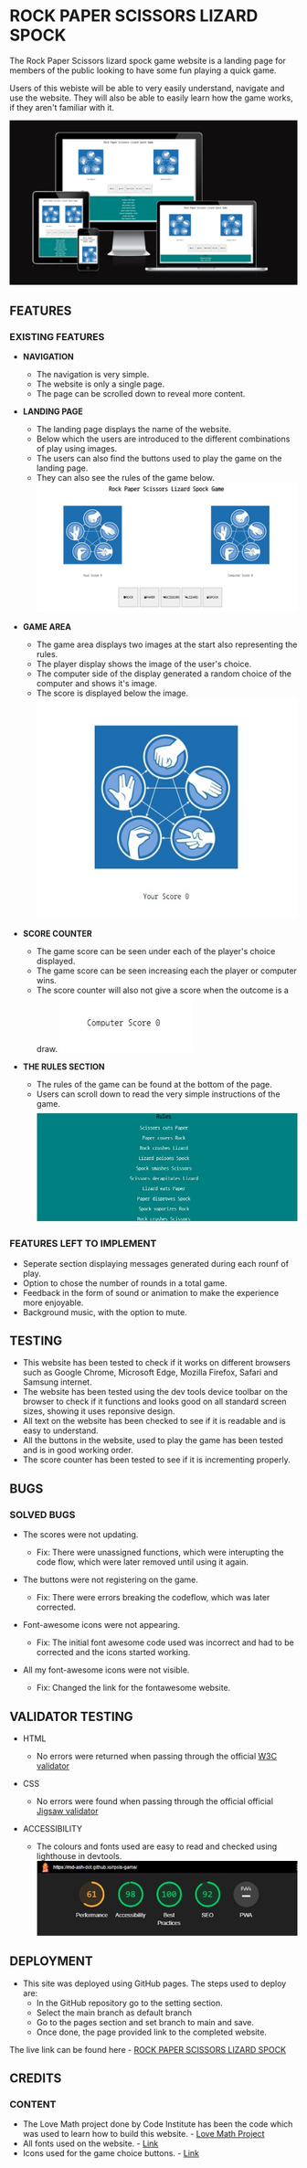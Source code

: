 # ROCK PAPER SCISSORS LIZARD SPOCK

The Rock Paper Scissors lizard spock game website is a landing page for members of the public looking to have some fun playing a quick game.

Users of this webiste will be able to very easily understand, navigate and use the website. They will also be able to easily learn how the game works, if they aren't familiar with it.

![Responsive mockup](/assets/images/responsive.JPG)

## FEATURES

### EXISTING FEATURES

- **NAVIGATION**

  - The navigation is very simple.
  - The website is only a single page.
  - The page can be scrolled down to reveal more content.

- **LANDING PAGE**

  - The landing page displays the name of the website.
  - Below which the users are introduced to the different combinations of play using images.
  - The users can also find the buttons used to play the game on the landing page.
  - They can also see the rules of the game below.
    ![Landing page](/assets/images/landing.JPG)

- **GAME AREA**

  - The game area displays two images at the start also representing the rules.
  - The player display shows the image of the user's choice.
  - The computer side of the display generated a random choice of the computer and shows it's image.
  - The score is displayed below the image.
    ![Game area](/assets/images/game-display.JPG)

- **SCORE COUNTER**

  - The game score can be seen under each of the player's choice displayed.
  - The game score can be seen increasing each the player or computer wins.
  - The score counter will also not give a score when the outcome is a draw.
    ![Score counter](/assets/images/score.JPG)

- **THE RULES SECTION**
  - The rules of the game can be found at the bottom of the page.
  - Users can scroll down to read the very simple instructions of the game.
    ![Rules section](/assets/images/footer.JPG)

### FEATURES LEFT TO IMPLEMENT

- Seperate section displaying messages generated during each rounf of play.
- Option to chose the number of rounds in a total game.
- Feedback in the form of sound or animation to make the experience more enjoyable.
- Background music, with the option to mute.

## TESTING

- This website has been tested to check if it works on different browsers such as Google Chrome, Microsoft Edge, Mozilla Firefox, Safari and Samsung internet.
- The website has been tested using the dev tools device toolbar on the browser to check if it functions and looks good on all standard screen sizes, showing it uses reponsive design.
- All text on the website has been checked to see if it is readable and is easy to understand.
- All the buttons in the website, used to play the game has been tested and is in good working order.
- The score counter has been tested to see if it is incrementing properly.

## BUGS

### SOLVED BUGS

- The scores were not updating.

  - Fix: There were unassigned functions, which were interupting the code flow, which were later removed until using it again.

- The buttons were not registering on the game.

  - Fix: There were errors breaking the codeflow, which was later corrected.

- Font-awesome icons were not appearing.

  - Fix: The initial font awesome code used was incorrect and had to be corrected and the icons started working.

- All my font-awesome icons were not visible.

  - Fix: Changed the link for the fontawesome website.

## VALIDATOR TESTING

- HTML

  - No errors were returned when passing through the official [W3C validator](https://validator.w3.org/)

- CSS

  - No errors were found when passing through the official official [Jigsaw validator](https://jigsaw.w3.org/css-validator/)

- ACCESSIBILITY
  - The colours and fonts used are easy to read and checked using lighthouse in devtools.
    ![Accessibility score](/assets/images/lighthouse.JPG)

## DEPLOYMENT

- This site was deployed using GitHub pages. The steps used to deploy are:
  - In the GitHub repository go to the setting section.
  - Select the main branch as default branch
  - Go to the pages section and set branch to main and save.
  - Once done, the page provided link to the completed website.

The live link can be found here - [ROCK PAPER SCISSORS LIZARD SPOCK](https://md-ash-dot.github.io/rpsls-game/)

## CREDITS

### CONTENT

- The Love Math project done by Code Institute has been the code which was used to learn how to build this website. - [Love Math Project](https://learn.codeinstitute.net/courses/course-v1:CodeInstitute+LM101+2021_T1/courseware/2d651bf3f23e48aeb9b9218871912b2e/234519d86b76411aa181e76a55dabe70/)
- All fonts used on the website. - [Link](https://fonts.google.com/)
- Icons used for the game choice buttons. - [Link](https://icon-library.com/)

